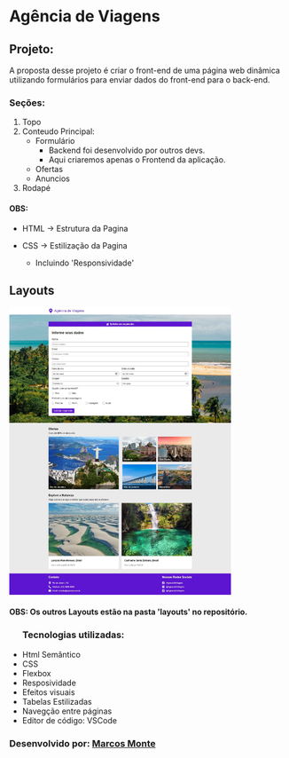 <h1>Agência de Viagens</h1>
<h2>Projeto:</h2>

<p>A proposta desse projeto é criar o front-end de uma página web dinâmica utilizando formulários para enviar dados do front-end para o back-end.</p>

<h3>Seções:</h3>

1. Topo
2. Conteudo Principal:
    - Formulário
        - Backend foi desenvolvido por outros devs.
        - Aqui criaremos apenas o Frontend da aplicação.
    - Ofertas
    - Anuncios
3. Rodapé

<h4>OBS:</h4>

- HTML -> Estrutura da Pagina
- CSS -> Estilização da Pagina

    * Incluindo 'Responsividade'



<h2>Layouts</h2>

<img src="img/layout-das-telas/Passo-3-layout-finalizado.jpeg" width="400px">

<h4>OBS: Os outros Layouts estão na pasta 'layouts' no repositório.</h4>


<ul>
    <caption>
        <h3>Tecnologias utilizadas:</h3>
    </caption>
    <li>Html Semântico</li>
    <li>CSS</li>
    <li>Flexbox</li>
    <li>Resposividade</li>
    <li>Efeitos visuais</li>
    <li>Tabelas Estilizadas</li>
    <li>Navegção entre páginas</li>
    <li>Editor de código: VSCode</li>
</ul>

<h3> Desenvolvido por: <a href="https://www.linkedin.com/in/montemarcos/" target="_blank">Marcos Monte</a></h3>